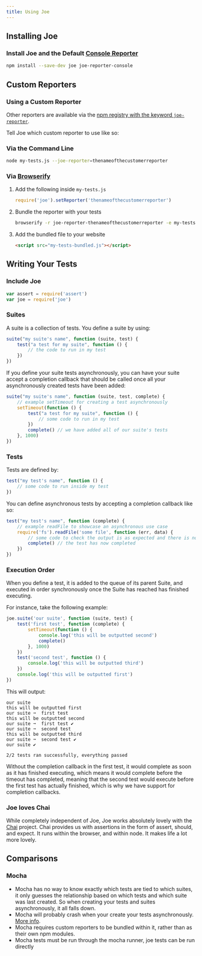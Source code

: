 ```yaml
---
title: Using Joe
---
```



## Installing Joe

### Install Joe and the Default [Console Reporter](http://npmjs.org/package/joe-reporter-console)

``` bash
npm install --save-dev joe joe-reporter-console
```


## Custom Reporters

### Using a Custom Reporter

Other reporters are available via the [npm registry with the keyword `joe-reporter`](https://npmjs.org/browse/keyword/joe-reporter).

Tell Joe which custom reporter to use like so:

### Via the Command Line

``` bash
node my-tests.js --joe-reporter=thenameofthecustomerreporter
```

### Via [Browserify](http://browserify.org/)

1. Add the following inside `my-tests.js`

	``` javascript
	require('joe').setReporter('thenameofthecustomerreporter')
	```

2. Bundle the reporter with your tests

	``` bash
	browserify -r joe-reporter-thenameofthecustomerreporter -e my-tests.js > my-tests-bundled.js 
	```

3. Add the bundled file to your website

	``` html
	<script src="my-tests-bundled.js"></script>
	```



## Writing Your Tests

### Include Joe

``` javascript
var assert = require('assert')
var joe = require('joe')
```

### Suites
A suite is a collection of tests. You define a suite by using:

``` javascript
suite("my suite's name", function (suite, test) {
	test("a test for my suite", function () {
		// the code to run in my test
	})
})
```

If you define your suite tests asynchronously, you can have your suite accept a completion callback that should be called once all your asynchronously created tests have been added:

``` javascript
suite("my suite's name", function (suite, test, complete) {
	// example setTimeout for creating a test asynchronously
	setTimeout(function () {
		test("a test for my suite", function () {
			// some code to run in my test
		})
		complete() // we have added all of our suite's tests
	}, 1000)
})
```


### Tests
Tests are defined by:

``` javascript
test("my test's name", function () {
	// some code to run inside my test
})
```

You can define asynchronous tests by accepting a completion callback like so:

``` javascript
test("my test's name", function (complete) {
	// example readFile to showcase an asynchronous use case
	require('fs').readFile('some file', function (err, data) {
		// some code to check the output is as expected and there is no error
		complete() // the test has now completed
	})
})
```


### Execution Order
When you define a test, it is added to the queue of its parent Suite, and executed in order synchronously once the Suite has reached has finished executing.

For instance, take the following example:

``` javascript
joe.suite('our suite', function (suite, test) {
	test('first test', function (complete) {
		setTimeout(function () {
			console.log('this will be outputted second')
			complete()
		}, 1000)
	})
	test('second test', function () {
		console.log('this will be outputted third')
	})
	console.log('this will be outputted first')
})
```

This will output:

```
our suite
this will be outputted first
our suite ➞  first test
this will be outputted second
our suite ➞  first test ✔
our suite ➞  second test
this will be outputted third
our suite ➞  second test ✔
our suite ✔

2/2 tests ran successfully, everything passed
```

Without the completion callback in the first test, it would complete as soon as it has finished executing, which means it would complete before the timeout has completed, meaning that the second test would execute before the first test has actually finished, which is why we have support for completion callbacks.

### Joe loves Chai
While completely independent of Joe, Joe works absolutely lovely with the [Chai](http://chaijs.com/) project. Chai provides us with assertions in the form of assert, should, and expect. It runs within the browser, and within node. It makes life a lot more lovely.


## Comparisons

### Mocha

- Mocha has no way to know exactly which tests are tied to which suites, it only guesses the relationship based on which tests and which suite was last created. So when creating your tests and suites asynchronously, it all falls down.
- Mocha will probably crash when your create your tests asynchronously. [More info](https://gist.github.com/2306572).
- Mocha requires custom reporters to be bundled within it, rather than as their own npm modules.
- Mocha tests must be run through the mocha runner, joe tests can be run directly

